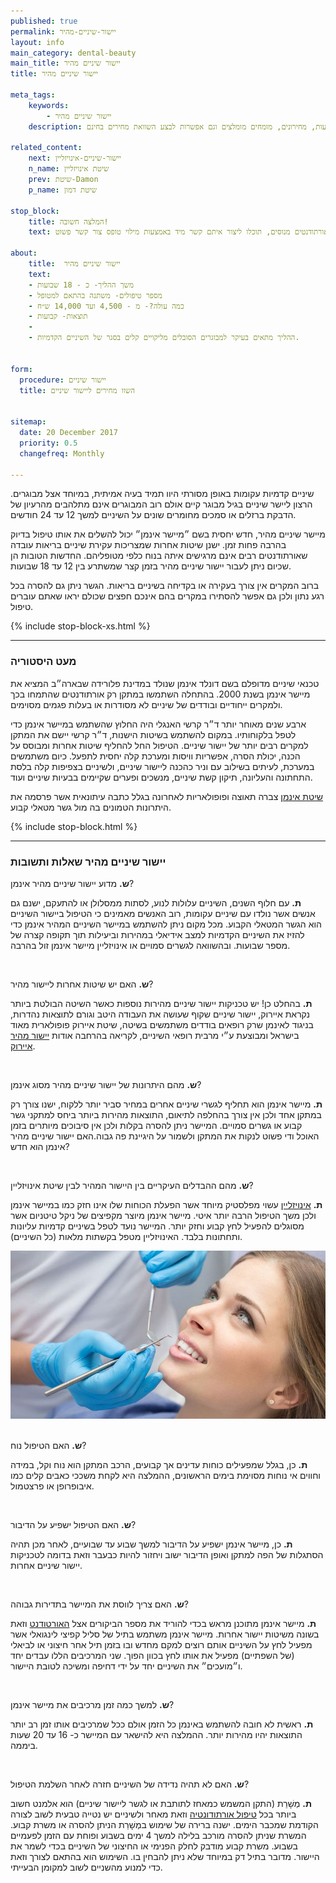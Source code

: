 ```yaml
---
published: true
permalink: יישור-שיניים-מהיר
layout: info
main_category: dental-beauty
main_title: יישור שיניים מהיר
title: יישור שיניים מהיר

meta_tags:
    keywords:
        - יישור שיניים מהיר
    description: יישור שיניים מהיר - כל מה שרציתם לדעת על טכניקת אינמן באמצעותה ניתן ליישר שיניים בפרק זמן של 12 עד 18 שבועות, מחירונים, מומחים מומלצים וגם אפשרות לבצע השוואת מחירים בחינם

related_content:
    next: יישור-שיניים-אינויזליין
    n_name: שיטת אינויזליין
    prev: שיטת-Damon
    p_name: שיטת דמון

stop_block: 
    title: המלצה חשובה!
    text: יישור שיניים מהיר באופן עקרוני יכול להתבצע ע״י כל רופא שיניים אולם מומלץ לעבור את ההליך רק אצל אורטודנט שהוא מומחה ביישור שיניים ונחשב לאוטוריטה בתחום, אנחנו מקשרים לאורתודנטים מנוסים, תוכלו ליצור איתם קשר מיד באמצעות מילוי טופס צור קשר פשוט.
    
about:
    title:  יישור שיניים מהיר
    text: 
    - משך ההליך- כ - 18 שבועות
    - מספר טיפולים- משתנה בהתאם למטופל
    - כמה עולה?- מ - 4,500 ועד 14,000 ש״ח
    - תוצאות- קבועות
    - 
    - ההליך מתאים בעיקר למבוגרים הסובלים מליקויים קלים בסגר של השיניים הקדמיות.
    

form:
  procedure: יישור שיניים
  title: השוו מחירים ליישור שיניים

  
sitemap: 
  date: 20 December 2017
  priority: 0.5
  changefreq: Monthly

---
```

שיניים קדמיות עקומות באופן מסורתי היוו תמיד בעיה אמיתית, במיוחד אצל מבוגרים. הרצון ליישר שיניים בגיל מבוגר קיים אולם רוב המבוגרים אינם מתלהבים מהרעיון של הדבקת ברזלים או סמכים מחומרים שונים על השיניים למשך 12 עד 24 חודשים.

מיישר שיניים מהיר, חדש יחסית בשם ״מיישר אינמן״ יכול להשלים את אותו טיפול בדיוק בהרבה פחות זמן. ישנן שיטות אחרות שמצריכות עקירת שיניים בריאות עובדה שאורתודנטים רבים אינם מרגישים איתה בנוח כלפי מטופליהם. החדשות הטובות הן שכיום ניתן לעבור יישור שיניים מהיר בזמן קצר שמשתרע בין 12 עד 18 שבועות.

ברוב המקרים אין צורך בעקירה או בקדיחה בשיניים בריאות. הגשר ניתן גם להסרה בכל רגע נתון ולכן גם אפשר להסתירו במקרים בהם אינכם חפצים שכולם יראו שאתם עוברים טיפול.

 {% include stop-block-xs.html %}  

- - - - - -

###  מעט היסטוריה

טכנאי שיניים מדופלם בשם דונלד אינמן שנולד במדינת פלורידה שבארה״ב המציא את מיישר אינמן בשנת 2000. בהתחלה השתמשו במתקן רק אורתודנטים שהתמחו בכך ולמקרים ייחודיים ובודדים של שיניים לא מסודרות או בעלות פגמים מסוימים.

ארבע שנים מאוחר יותר ד״ר קרשי האנגלי היה החלוץ שהשתמש במיישר אינמן כדי לטפל בלקוחותיו. במקום להשתמש בשיטות הישנות, ד״ר קרשי יישם את המתקן למקרים רבים יותר של יישור שיניים. הטיפול החל להחליף שיטות אחרות ומבוסס על הכנה, יכולת הסרה, אפשריות וויסות ומערכת קלה יחסית לתפעל. כיום משתמשים במערכת, לעיתים בשילוב עם וניר כהכנה ליישור שיניים, ולשיניים בצפיפות קלה בלסת התחתונה והעליונה, תיקון קשת שיניים, מנשכים ופערים שקיימים בבעיות שיניים ועוד.

[שיטת אינמן](/יישור-שיניים-אינמן) צברה תאוצה ופופולאריות לאחרונה בגלל כתבה עיתונאית אשר פרסמה את היתרונות הטמונים בה מול גשר מטאלי קבוע.

 {% include stop-block.html %}  

- - - - - -

###  יישור שיניים מהיר שאלות ותשובות

**ש.** מדוע יישור שיניים מהיר אינמן?

**ת.** עם חלוף השנים, השיניים עלולות לנוע, לסתות ממסלולן או להתעקם, ישנם גם אנשים אשר נולדו עם שיניים עקומות, רוב האנשים מאמינים כי הטיפול ביישור השיניים הוא הגשר המטאלי הקבוע. מכל מקום ניתן להשתמש במיישר השיניים המהיר אינמן כדי להזיז את השיניים הקדמיות למצב אידיאלי במהירות וביעילות תוך תקופה קצרה של מספר שבועות. ובהשוואה לגשרים סמויים או אינויזליין מיישר אינמן זול בהרבה.

 

**ש.** האם יש שיטות אחרות ליישור מהיר?

**ת.** בהחלט כן! יש טכניקות יישור שיניים מהירות נוספות כאשר השיטה הבולטת ביותר נקראת איירוק, יישור שיניים שקוף שעושה את העבודה היטב וגורם לתוצאות נהדרות, בניגוד לאינמן שרק רופאים בודדים משתמשים בשיטה, שיטת איירוק פופולארית מאוד בישראל ומבוצעת ע״י מרבית רופאי השיניים, לקריאה בהרחבה אודות [יישור מהיר איירוק](/יישור-שיניים-איירוק).

 

**ש.** מהם היתרונות של יישור שיניים מהיר מסוג אינמן?

**ת.** מיישר אינמן הוא תחליף לגשרי שיניים אחרים במחיר סביר יותר ללקוח, ישנו צורך רק במתקן אחד ולכן אין צורך בהחלפה לתיאום, התוצאות מהירות ביותר ביחס למתקני גשר קבוע או גשרים סמויים. המיישר ניתן להסרה בקלות ולכן אין סיבוכים מיותרים בזמן האוכל ודי פשוט לנקות את המתקן ולשמור על היגיינת פה גבוה.האם יישור שיניים מהיר אינמן הוא חדש?

 

**ש.** מהם ההבדלים העיקריים בין היישור המהיר לבין שיטת אינויזליין?

**ת.** [אינויזליין](/יישור-שיניים-אינויזליין) עשוי מפלסטיק מיוחד אשר הפעלת הכוחות שלו אינו חזק כמו במיישר אינמן ולכן משך הטיפול הרבה יותר איטי. מיישר אינמן מיוצר מקפיצים של ניקל טיטניום אשר מסוגלים להפעיל לחץ קבוע וחזק יותר. המיישר נועד לטפל בשיניים קדמיות עליונות ותחתונות בלבד. האינויזליין מטפל בקשתות מלאות (כל השיניים).

 ![{{ page.title }}](/images/articles/dental-treatment.jpg)  

**ש.** האם הטיפול נוח?

**ת.** כן, בגלל שמפעילים כוחות עדינים אך קבועים, הרכב המתקן הוא נוח וקל, במידה וחווים אי נוחות מסוימת בימים הראשונים, ההמלצה היא לקחת משככי כאבים קלים כמו איבופרופן או פרצטמול.

 

**ש.** האם הטיפול ישפיע על הדיבור?

**ת.** כן, מיישר אינמן ישפיע על הדיבור למשך שבוע עד שבועיים, לאחר מכן תהיה הסתגלות של הפה למתקן ואופן הדיבור ישוב ויחזור להיות כבעבר וזאת בדומה לטכניקות יישור שיניים אחרות.

 

**ש.** האם צריך לווסת את המיישר בתדירות גבוהה?

**ת.** מיישר אינמן מתוכנן מראש בכדי להוריד את מספר הביקורים אצל [האורטודנט](/אורטודנט) וזאת בשונה משיטות יישור אחרות. מיישר אינמן משתמש בתיל של סליל קפיצי לינגואלי אשר מפעיל לחץ על השיניים אותם רוצים למקם מחדש ובו בזמן תיל אחר חיצוני או לביאלי (של השפתיים) מפעיל את אותו לחץ בכוון הפוך. שני המרכיבים הללו עבדים יחד ו״מועכים״ את השיניים יחד על ידי דחיפה ומשיכה לטובת היישור.

 

**ש.** למשך כמה זמן מרכיבים את מיישר אינמן?

**ת.** ראשית לא חובה להשתמש באינמן כל הזמן אולם ככל שמרכיבים אותו זמן רב יותר התוצאות יהיו מהירות יותר. ההמלצה היא להישאר עם המיישר כ- 16 עד 20 שעות ביממה.

 

**ש.** האם לא תהיה נדידה של השיניים חזרה לאחר השלמת הטיפול?

**ת.** מְשָׁרֵת (התקן המשמש כמאחז לתותבת או לגשר ליישור שיניים) הוא אלמנט חשוב ביותר בכל [טיפול אורתודונטיה](/אורתודונטיה) וזאת מאחר ולשיניים יש נטייה טבעית לשוב לצורה הקודמת שמכבר הימים. ישנה ברירה של שימוש במְשָׁרֵת הניתן להסרה או משרת קבוע. המשרת שניתן להסרה מורכב בלילה למשך 4 ימים בשבוע ופוחת עם הזמן לפעמיים בשבוע. משרת קבוע מודבק לחלק הפנימי או החיצוני של השיניים בכדי לשמר את היישור. מדובר בתיל דק במיוחד שלא ניתן להבחין בו. השימוש הוא בהתאם לצורך וזאת כדי למנוע מהשניים לשוב למקומן הבעייתי.